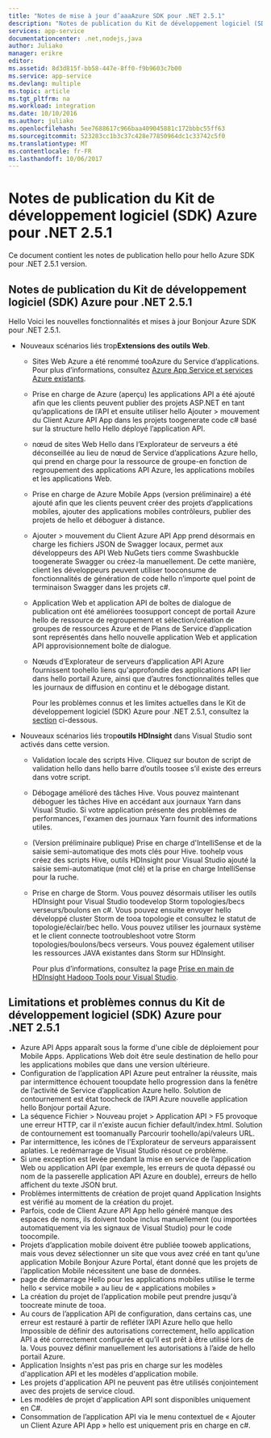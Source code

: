 ```yaml
---
title: "Notes de mise à jour d’aaaAzure SDK pour .NET 2.5.1"
description: "Notes de publication du Kit de développement logiciel (SDK) Azure pour .NET 2.5.1"
services: app-service
documentationcenter: .net,nodejs,java
author: Juliako
manager: erikre
editor: 
ms.assetid: 8d3d815f-bb58-447e-8ff0-f9b9603c7b00
ms.service: app-service
ms.devlang: multiple
ms.topic: article
ms.tgt_pltfrm: na
ms.workload: integration
ms.date: 10/10/2016
ms.author: juliako
ms.openlocfilehash: 5ee7688617c966baa409045881c172bbbc55ff63
ms.sourcegitcommit: 523283cc1b3c37c428e77850964dc1c33742c5f0
ms.translationtype: MT
ms.contentlocale: fr-FR
ms.lasthandoff: 10/06/2017
---
```

# <a name="azure-sdk-for-net-251-release-notes"></a>Notes de publication du Kit de développement logiciel (SDK) Azure pour .NET 2.5.1
Ce document contient les notes de publication hello pour hello Azure SDK pour .NET 2.5.1 version. 

## <a name="azure-sdk-for-net-251-release-notes"></a>Notes de publication du Kit de développement logiciel (SDK) Azure pour .NET 2.5.1
Hello Voici les nouvelles fonctionnalités et mises à jour Bonjour Azure SDK pour .NET 2.5.1.

* Nouveaux scénarios liés trop**Extensions des outils Web**. 
  
  * Sites Web Azure a été renommé tooAzure du Service d’applications. Pour plus d’informations, consultez [Azure App Service et services Azure existants](../app-service-web/app-service-changes-existing-services.md).
  * Prise en charge de Azure (aperçu) les applications API a été ajouté afin que les clients peuvent publier des projets ASP.NET en tant qu’applications de l’API et ensuite utiliser hello Ajouter > mouvement du Client Azure API App dans les projets toogenerate code c# basé sur la structure hello Hello déployé l’application API. 
  * nœud de sites Web Hello dans l’Explorateur de serveurs a été déconseillée au lieu de nœud de Service d’applications Azure hello, qui prend en charge pour la ressource de groupe-en fonction de regroupement des applications API Azure, les applications mobiles et les applications Web.
  * Prise en charge de Azure Mobile Apps (version préliminaire) a été ajouté afin que les clients peuvent créer des projets d’applications mobiles, ajouter des applications mobiles contrôleurs, publier des projets de hello et déboguer à distance.
  * Ajouter > mouvement du Client Azure API App prend désormais en charge les fichiers JSON de Swagger locaux, permet aux développeurs des API Web NuGets tiers comme Swashbuckle toogenerate Swagger ou créez-la manuellement. De cette manière, client les développeurs peuvent utiliser tooconsume de fonctionnalités de génération de code hello n’importe quel point de terminaison Swagger dans les projets c#. 
  * Application Web et application API de boîtes de dialogue de publication ont été améliorées toosupport concept de portail Azure hello de ressource de regroupement et sélection/création de groupes de ressources Azure et de Plans de Service d’application sont représentés dans hello nouvelle application Web et application API approvisionnement boîte de dialogue. 
  * Nœuds d’Explorateur de serveurs d’application API Azure fournissent toohello liens qu'approfondie des applications API lier dans hello portail Azure, ainsi que d’autres fonctionnalités telles que les journaux de diffusion en continu et le débogage distant.
    
    Pour les problèmes connus et les limites actuelles dans le Kit de développement logiciel (SDK) Azure pour .NET 2.5.1, consultez la [section](app-service-release-notes.md#known_issues_2_5_1) ci-dessous.
* Nouveaux scénarios liés trop**outils HDInsight** dans Visual Studio sont activés dans cette version. 
  
  * Validation locale des scripts Hive. Cliquez sur bouton de script de validation hello dans hello barre d’outils toosee s’il existe des erreurs dans votre script. 
  * Débogage amélioré des tâches Hive. Vous pouvez maintenant déboguer les tâches Hive en accédant aux journaux Yarn dans Visual Studio. Si votre application présente des problèmes de performances, l'examen des journaux Yarn fournit des informations utiles.
  * (Version préliminaire publique) Prise en charge d'IntelliSense et de la saisie semi-automatique des mots clés pour Hive. toohelp vous créez des scripts Hive, outils HDInsight pour Visual Studio ajouté la saisie semi-automatique (mot clé) et la prise en charge IntelliSense pour la ruche.
  * Prise en charge de Storm. Vous pouvez désormais utiliser les outils HDInsight pour Visual Studio toodevelop Storm topologies/becs verseurs/boulons en c#. Vous pouvez ensuite envoyer hello développé cluster Storm de tooa topologie et consultez le statut de topologie/éclair/bec hello. Vous pouvez utiliser les journaux système et le client connecte tootroubleshoot votre Storm topologies/boulons/becs verseurs. Vous pouvez également utiliser les ressources JAVA existantes dans Storm sur HDInsight.
    
    Pour plus d’informations, consultez la page [Prise en main de HDInsight Hadoop Tools pour Visual Studio](../hdinsight/hdinsight-hadoop-visual-studio-tools-get-started.md).

## <a id="known_issues_2_5_1"></a>Limitations et problèmes connus du Kit de développement logiciel (SDK) Azure pour .NET 2.5.1
* Azure API Apps apparaît sous la forme d'une cible de déploiement pour Mobile Apps. Applications Web doit être seule destination de hello pour les applications mobiles que dans une version ultérieure. 
* Configuration de l’application API Azure peut entraîner la réussite, mais par intermittence échouent tooupdate hello progression dans la fenêtre de l’activité de Service d’application Azure hello. Solution de contournement est état toocheck de l’API Azure nouvelle application hello Bonjour portail Azure. 
* La séquence Fichier > Nouveau projet > Application API > F5 provoque une erreur HTTP, car il n'existe aucun fichier default/index.html. Solution de contournement est toomanually Parcourir toohello/api/valeurs URL. 
* Par intermittence, les icônes de l'Explorateur de serveurs apparaissent aplaties. Le redémarrage de Visual Studio résout ce problème. 
* Si une exception est levée pendant la mise en service de l’application Web ou application API (par exemple, les erreurs de quota dépassé ou nom de la passerelle application API Azure en double), erreurs de hello affichent du texte JSON brut. 
* Problèmes intermittents de création de projet quand Application Insights est vérifié au moment de la création du projet.
* Parfois, code de Client Azure API App hello généré manque des espaces de noms, ils doivent toobe inclus manuellement (ou importées automatiquement via les signaux de Visual Studio) pour le code toocompile. 
* Projets d’application mobile doivent être publiée tooweb applications, mais vous devez sélectionner un site que vous avez créé en tant qu’une application Mobile Bonjour Azure Portal, étant donné que les projets de l’application Mobile nécessitent une base de données. 
* page de démarrage Hello pour les applications mobiles utilise le terme hello « service mobile » au lieu de « applications mobiles » 
* La création du projet de l’application mobile peut prendre jusqu'à toocreate minute de tooa. 
* Au cours de l’application API de configuration, dans certains cas, une erreur est restauré à partir de refléter l’API Azure hello que hello Impossible de définir des autorisations correctement, hello application API a été correctement configurée et qu’il est prêt à être utilisé lors de la. Vous pouvez définir manuellement les autorisations à l’aide de hello portail Azure.
* Application Insights n'est pas pris en charge sur les modèles d'application API et les modèles d'application mobile.
* Les projets d'application API ne peuvent pas être utilisés conjointement avec des projets de service cloud.
* Les modèles de projet d'application API sont disponibles uniquement en C#.
* Consommation de l’application API via le menu contextuel de « Ajouter un Client Azure API App » hello est uniquement pris en charge en c#.

